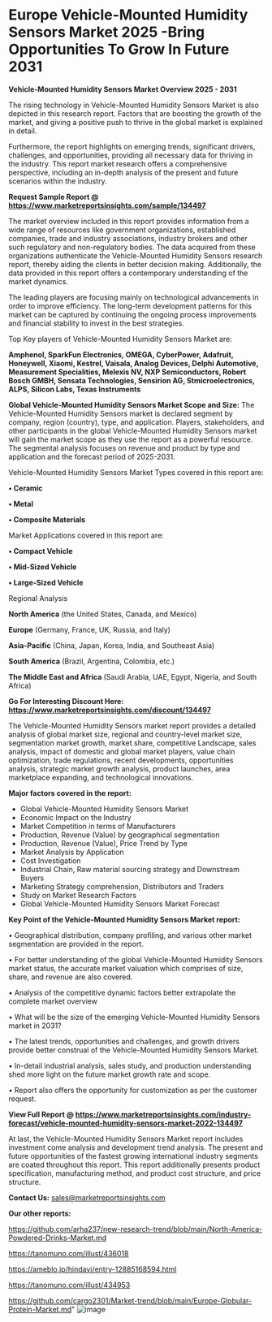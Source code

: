 # Europe Vehicle-Mounted Humidity Sensors Market 2025 -Bring Opportunities To Grow In Future 2031

<Strong> Vehicle-Mounted Humidity Sensors Market Overview 2025 - 2031</strong>

The rising technology in Vehicle-Mounted Humidity Sensors Market is also depicted in this research report. Factors that are boosting the growth of the market, and giving a positive push to thrive in the global market is explained in detail.

Furthermore, the report highlights on emerging trends, significant drivers, challenges, and opportunities, providing all necessary data for thriving in the industry. This report market research offers a comprehensive perspective, including an in-depth analysis of the present and future scenarios within the industry.

<strong>Request Sample Report @ <a href=https://www.marketreportsinsights.com/sample/134497>https://www.marketreportsinsights.com/sample/134497</a></strong>

The market overview included in this report provides information from a wide range of resources like government organizations, established companies, trade and industry associations, industry brokers and other such regulatory and non-regulatory bodies. The data acquired from these organizations authenticate the Vehicle-Mounted Humidity Sensors research report, thereby aiding the clients in better decision making. Additionally, the data provided in this report offers a contemporary understanding of the market dynamics.

The leading players are focusing mainly on technological advancements in order to improve efficiency. The long-term development patterns for this market can be captured by continuing the ongoing process improvements and financial stability to invest in the best strategies.

Top Key players of Vehicle-Mounted Humidity Sensors Market are:

<strong>Amphenol, SparkFun Electronics, OMEGA, CyberPower, Adafruit, Honeywell, Xiaomi, Kestrel, Vaisala, Analog Devices, Delphi Automotive, Measurement Specialities, Melexis NV, NXP Semiconductors, Robert Bosch GMBH, Sensata Technologies, Sensirion AG, Stmicroelectronics, ALPS, Silicon Labs, Texas Instruments</strong>

<strong><b>Global Vehicle-Mounted Humidity Sensors Market Scope and Size:</b></strong>
The Vehicle-Mounted Humidity Sensors market is declared segment by company, region (country), type, and application. Players, stakeholders, and other participants in the global Vehicle-Mounted Humidity Sensors market will gain the market scope as they use the report as a powerful resource. The segmental analysis focuses on revenue and product by type and application and the forecast period of 2025-2031.

Vehicle-Mounted Humidity Sensors Market Types covered in this report are:

<strong>• Ceramic

• Metal

• Composite Materials</strong>

Market Applications covered in this report are:

<strong>• Compact Vehicle

• Mid-Sized Vehicle

• Large-Sized Vehicle</strong> 

Regional Analysis

<strong>North America</strong> (the United States, Canada, and Mexico)

<strong>Europe</strong> (Germany, France, UK, Russia, and Italy)

<strong>Asia-Pacific</strong> (China, Japan, Korea, India, and Southeast Asia)

<strong>South America</strong> (Brazil, Argentina, Colombia, etc.)

<strong>The Middle East and Africa</strong> (Saudi Arabia, UAE, Egypt, Nigeria, and South Africa)

<strong>Go For Interesting Discount Here: <a href=https://www.marketreportsinsights.com/discount/134497>https://www.marketreportsinsights.com/discount/134497</a></strong>

The Vehicle-Mounted Humidity Sensors market report provides a detailed analysis of global market size, regional and country-level market size, segmentation market growth, market share, competitive Landscape, sales analysis, impact of domestic and global market players, value chain optimization, trade regulations, recent developments, opportunities analysis, strategic market growth analysis, product launches, area marketplace expanding, and technological innovations.

<strong><b>Major factors covered in the report:</b></strong>
<ul>
  <li>Global Vehicle-Mounted Humidity Sensors Market </li>
  <li>Economic Impact on the Industry</li>
  <li>Market Competition in terms of Manufacturers</li>
  <li>Production, Revenue (Value) by geographical segmentation</li>
  <li>Production, Revenue (Value), Price Trend by Type</li>
  <li>Market Analysis by Application</li>
  <li>Cost Investigation</li>
  <li>Industrial Chain, Raw material sourcing strategy and Downstream Buyers</li>
  <li>Marketing Strategy comprehension, Distributors and Traders</li>
  <li>Study on Market Research Factors</li>
  <li>Global Vehicle-Mounted Humidity Sensors Market Forecast</li>
</ul>

<strong><b>Key Point of the Vehicle-Mounted Humidity Sensors Market report:</b></strong>

• Geographical distribution, company profiling, and various other market segmentation are provided in the report.

• For better understanding of the global Vehicle-Mounted Humidity Sensors market status, the accurate market valuation which comprises of size, share, and revenue are also covered.

• Analysis of the competitive dynamic factors better extrapolate the complete market overview

• What will be the size of the emerging Vehicle-Mounted Humidity Sensors market in 2031?

• The latest trends, opportunities and challenges, and growth drivers provide better construal of the Vehicle-Mounted Humidity Sensors Market.

• In-detail industrial analysis, sales study, and production understanding shed more light on the future market growth rate and scope.

• Report also offers the opportunity for customization as per the customer request.

<strong><b>View Full Report @ <a href=https://www.marketreportsinsights.com/industry-forecast/vehicle-mounted-humidity-sensors-market-2022-134497>https://www.marketreportsinsights.com/industry-forecast/vehicle-mounted-humidity-sensors-market-2022-134497</a></b></strong>


At last, the Vehicle-Mounted Humidity Sensors Market report includes investment come analysis and development trend analysis. The present and future opportunities of the fastest growing international industry segments are coated throughout this report. This report additionally presents product specification, manufacturing method, and product cost structure, and price structure.

<strong>Contact Us:</strong>
sales@marketreportsinsights.com

<strong>Our other reports:</strong>

<a href=https://github.com/arha237/new-research-trend/blob/main/North-America-Powdered-Drinks-Market.md>https://github.com/arha237/new-research-trend/blob/main/North-America-Powdered-Drinks-Market.md</a>

<a href=https://tanomuno.com/illust/436018>https://tanomuno.com/illust/436018</a>

<a href=https://ameblo.jp/hindavi/entry-12885168594.html>https://ameblo.jp/hindavi/entry-12885168594.html</a>

<a href=https://tanomuno.com/illust/434953>https://tanomuno.com/illust/434953</a>

<a href=https://github.com/cargo2301/Market-trend/blob/main/Europe-Globular-Protein-Market.md>https://github.com/cargo2301/Market-trend/blob/main/Europe-Globular-Protein-Market.md</a>"
![image](https://github.com/user-attachments/assets/4d05e1b7-17de-476b-bebb-93ad5ad25c4a)

